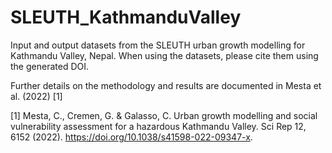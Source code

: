 # SLEUTH_KathmanduValley
Input and output datasets from the SLEUTH urban growth modelling for Kathmandu Valley, Nepal. 
When using the datasets, please cite them using the generated DOI.

Further details on the methodology and results are documented in Mesta et al. (2022) [1]

[1] Mesta, C., Cremen, G. & Galasso, C. Urban growth modelling and social vulnerability assessment for a hazardous Kathmandu Valley. Sci Rep 12, 6152 (2022). https://doi.org/10.1038/s41598-022-09347-x.
